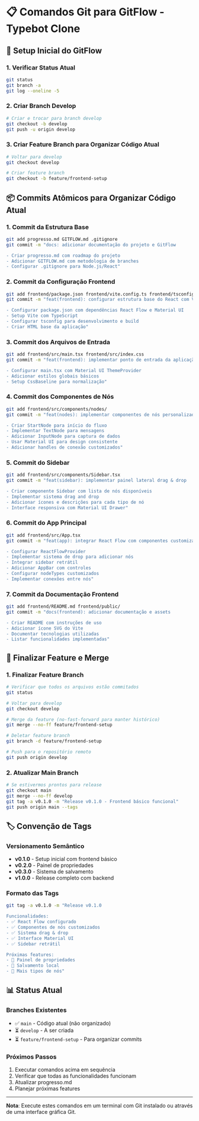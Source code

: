 # 📋 Comandos Git para GitFlow - Typebot Clone

## 🚀 Setup Inicial do GitFlow

### 1. Verificar Status Atual
```bash
git status
git branch -a
git log --oneline -5
```

### 2. Criar Branch Develop
```bash
# Criar e trocar para branch develop
git checkout -b develop
git push -u origin develop
```

### 3. Criar Feature Branch para Organizar Código Atual
```bash
# Voltar para develop
git checkout develop

# Criar feature branch
git checkout -b feature/frontend-setup
```

## 📦 Commits Atômicos para Organizar Código Atual

### 1. Commit da Estrutura Base
```bash
git add progresso.md GITFLOW.md .gitignore
git commit -m "docs: adicionar documentação do projeto e GitFlow

- Criar progresso.md com roadmap do projeto
- Adicionar GITFLOW.md com metodologia de branches
- Configurar .gitignore para Node.js/React"
```

### 2. Commit da Configuração Frontend
```bash
git add frontend/package.json frontend/vite.config.ts frontend/tsconfig.json frontend/tsconfig.node.json frontend/index.html
git commit -m "feat(frontend): configurar estrutura base do React com Vite

- Configurar package.json com dependências React Flow e Material UI
- Setup Vite com TypeScript
- Configurar tsconfig para desenvolvimento e build
- Criar HTML base da aplicação"
```

### 3. Commit dos Arquivos de Entrada
```bash
git add frontend/src/main.tsx frontend/src/index.css
git commit -m "feat(frontend): implementar ponto de entrada da aplicação

- Configurar main.tsx com Material UI ThemeProvider
- Adicionar estilos globais básicos
- Setup CssBaseline para normalização"
```

### 4. Commit dos Componentes de Nós
```bash
git add frontend/src/components/nodes/
git commit -m "feat(nodes): implementar componentes de nós personalizados

- Criar StartNode para início do fluxo
- Implementar TextNode para mensagens
- Adicionar InputNode para captura de dados
- Usar Material UI para design consistente
- Adicionar handles de conexão customizados"
```

### 5. Commit do Sidebar
```bash
git add frontend/src/components/Sidebar.tsx
git commit -m "feat(sidebar): implementar painel lateral drag & drop

- Criar componente Sidebar com lista de nós disponíveis
- Implementar sistema drag and drop
- Adicionar ícones e descrições para cada tipo de nó
- Interface responsiva com Material UI Drawer"
```

### 6. Commit do App Principal
```bash
git add frontend/src/App.tsx
git commit -m "feat(app): integrar React Flow com componentes customizados

- Configurar ReactFlowProvider
- Implementar sistema de drop para adicionar nós
- Integrar sidebar retrátil
- Adicionar AppBar com controles
- Configurar nodeTypes customizados
- Implementar conexões entre nós"
```

### 7. Commit da Documentação Frontend
```bash
git add frontend/README.md frontend/public/
git commit -m "docs(frontend): adicionar documentação e assets

- Criar README com instruções de uso
- Adicionar ícone SVG do Vite
- Documentar tecnologias utilizadas
- Listar funcionalidades implementadas"
```

## 🔄 Finalizar Feature e Merge

### 1. Finalizar Feature Branch
```bash
# Verificar que todos os arquivos estão commitados
git status

# Voltar para develop
git checkout develop

# Merge da feature (no-fast-forward para manter histórico)
git merge --no-ff feature/frontend-setup

# Deletar feature branch
git branch -d feature/frontend-setup

# Push para o repositório remoto
git push origin develop
```

### 2. Atualizar Main Branch
```bash
# Se estivermos prontos para release
git checkout main
git merge --no-ff develop
git tag -a v0.1.0 -m "Release v0.1.0 - Frontend básico funcional"
git push origin main --tags
```

## 🏷️ Convenção de Tags

### Versionamento Semântico
- **v0.1.0** - Setup inicial com frontend básico
- **v0.2.0** - Painel de propriedades
- **v0.3.0** - Sistema de salvamento
- **v1.0.0** - Release completo com backend

### Formato das Tags
```bash
git tag -a v0.1.0 -m "Release v0.1.0

Funcionalidades:
- ✅ React Flow configurado
- ✅ Componentes de nós customizados
- ✅ Sistema drag & drop
- ✅ Interface Material UI
- ✅ Sidebar retrátil

Próximas features:
- 📅 Painel de propriedades
- 📅 Salvamento local
- 📅 Mais tipos de nós"
```

## 📊 Status Atual

### Branches Existentes
- ✅ `main` - Código atual (não organizado)
- ⏳ `develop` - A ser criada
- ⏳ `feature/frontend-setup` - Para organizar commits

### Próximos Passos
1. Executar comandos acima em sequência
2. Verificar que todas as funcionalidades funcionam
3. Atualizar progresso.md
4. Planejar próximas features

---

**Nota**: Execute estes comandos em um terminal com Git instalado ou através de uma interface gráfica Git. 